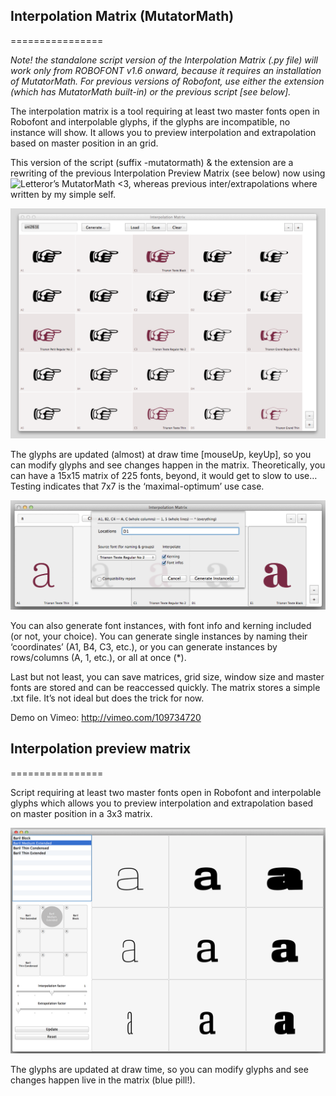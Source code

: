 ## Interpolation Matrix (MutatorMath)
================

*Note! the standalone script version of the Interpolation Matrix (.py file) will work only from ROBOFONT v1.6 onward, because it requires an installation of MutatorMath. For previous versions of Robofont, use either the extension (which has MutatorMath built-in) or the previous script [see below].*

The interpolation matrix is a tool requiring at least two master fonts open in Robofont and interpolable glyphs, if the glyphs are incompatible, no instance will show. It allows you to preview interpolation and extrapolation based on master position in an grid.

This version of the script (suffix -mutatormath) & the extension are a rewriting of the previous Interpolation Preview Matrix (see below) now using ![Letteror’s MutatorMath](https://github.com/LettError/MutatorMath) <3, whereas previous inter/extrapolations where written by my simple self.

![alt tag](images/example-mutatormath-2.png)

The glyphs are updated (almost) at draw time [mouseUp, keyUp], so you can modify glyphs and see changes happen in the matrix. Theoretically, you can have a 15x15 matrix of 225 fonts, beyond, it would get to slow to use… Testing indicates that 7x7 is the ‘maximal-optimum’ use case.

![alt tag](images/example-mutatormath-1.png)

You can also generate font instances, with font info and kerning included (or not, your choice). You can generate single instances by naming their ‘coordinates’ (A1, B4, C3, etc.), or you can generate instances by rows/columns (A, 1, etc.), or all at once (*).

Last but not least, you can save matrices, grid size, window size and master fonts are stored and can be reaccessed quickly. The matrix stores a simple .txt file. It’s not ideal but does the trick for now.

Demo on Vimeo:
http://vimeo.com/109734720


## Interpolation preview matrix
================

Script requiring at least two master fonts open in Robofont and interpolable glyphs which allows you to preview interpolation and extrapolation based on master position in a 3x3 matrix.

![alt tag](images/example.png)

The glyphs are updated at draw time, so you can modify glyphs and see changes happen live in the matrix (blue pill!). 
